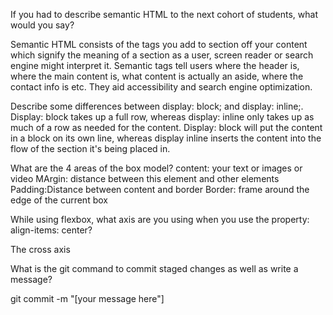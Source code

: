 If you had to describe semantic HTML to the next cohort of students, what would you say?

Semantic HTML consists of the tags you add to section off your content which signify the meaning of a section as a user, screen reader or search engine might interpret it. Semantic tags tell users where the header is, where the main content is, what content is actually an aside, where the contact info is etc. They aid accessibility and search engine optimization.

Describe some differences between display: block; and display: inline;.
Display: block takes up a full row, whereas display: inline only takes up as much of a row as needed for the content.  Display: block will put the content in a block on its own line, whereas display inline inserts the content into the flow of the section it's being placed in.

What are the 4 areas of the box model?
content: your text or images or video
MArgin: distance between this element and other elements
Padding:Distance between content and border
Border: frame around the edge of the current box


While using flexbox, what axis are you using when you use the property: align-items: center?

The cross axis

What is the git command to commit staged changes as well as write a message?

git commit -m "[your message here"]